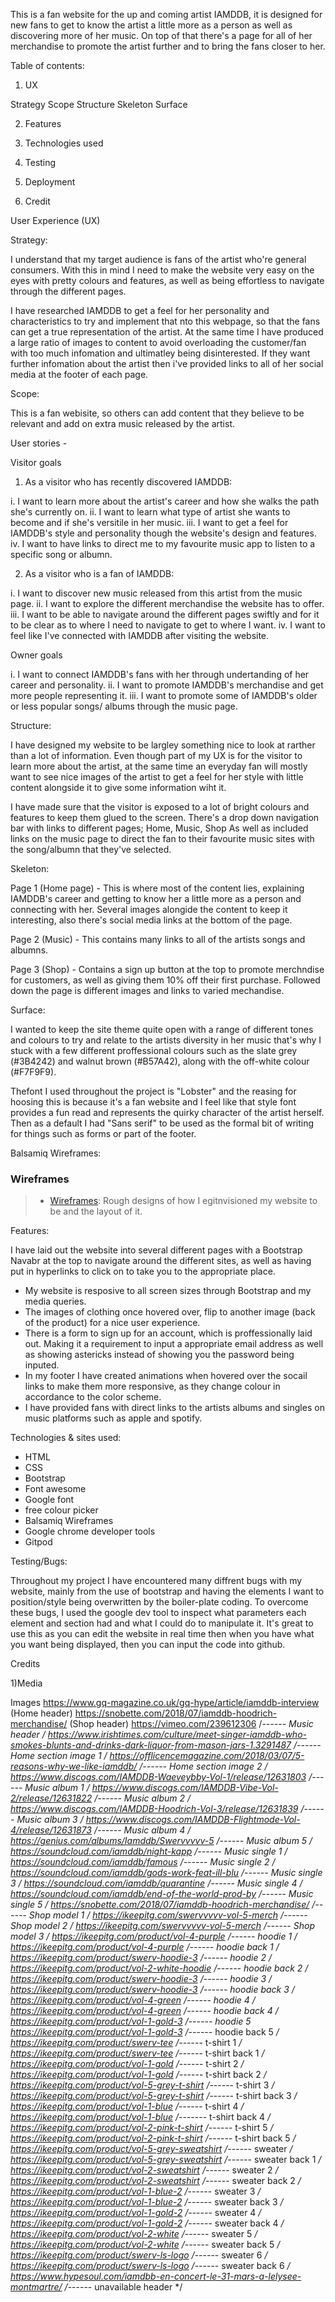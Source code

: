 This is a fan website for the up and coming artist IAMDDB, it is designed for new fans to get
to know the artist a little more as a person as well as discovering more of her music. On top
of that there's a page for all of her merchandise to promote the artist further and to bring 
the fans closer to her.

Table of contents:

1) UX

Strategy
Scope
Structure
Skeleton
Surface

2) Features

3) Technologies used

4) Testing

5) Deployment

6) Credit


User Experience (UX)

Strategy:

I understand that my target audience is fans of the artist who're general consumers. With this in mind
I need to make the website very easy on the eyes with pretty colours and features, as well as being
effortless to navigate through the different pages. 

I have researched IAMDDB to get a feel for her personality and characteristics to try and implement
that nto this webpage, so that the fans can get a true representation of the artist. At the same time
I have produced a large ratio of images to content to avoid overloading the customer/fan with too much
infomation and ultimatley being disinterested. If they want further infomation about the artist then 
i've provided links to all of her social media at the footer of each page.

Scope:

This is a fan webisite, so others can add content that they believe to be relevant and add
on extra music released by the artist.

User stories - 

Visitor goals

1) As a visitor who has recently discovered IAMDDB:

  i. I want to learn more about the artist's career and how she walks the path she's currently on.
 ii. I want to learn what type of artist she wants to become and if she's versitile in her music.
iii. I want to get a feel for IAMDDB's style and personality though the website's design and features.
 iv. I want to have links to direct me to my favourite music app to listen to a specific song or albumn.

2) As a visitor who is a fan of IAMDDB:

  i. I want to discover new music released from this artist from the music page.
 ii. I want to explore the different merchandise the website has to offer.
iii. I want to be able to navigate around the different pages swiftly and for it to be clear
     as to where I need to navigate to get to where I want.
 iv. I want to feel like I've connected with IAMDDB after visiting the website.

 Owner goals

  i. I want to connect IAMDDB's fans with her through undertanding of her career and personality.
 ii. I want to promote IAMDDB's merchandise and get more people representing it.
iii. I want to promote some of IAMDDB's older or less popular songs/ albums through the music page.

Structure:

I have designed my website to be largley something nice to look at rarther than a lot of information.
Even though part of my UX is for the visitor to learn more about the artist, at the same time an 
everyday fan will mostly want to see nice images of the artist to get a feel for her style with little
content alongside it to give some information wiht it.

I have made sure that the visitor is exposed to a lot of bright colours and features to keep them 
glued to the screen. There's a drop down navigation bar with links to different pages; Home, Music, Shop
As well as included links on the music page to direct the fan to their favourite music sites with the
song/albumn that they've selected.


Skeleton:

Page 1 (Home page) - This is where most of the content lies, explaining IAMDDB's career and getting to
 know her a little more as a person and connecting with her. Several images alongide the content to keep
 it interesting, also there's social media links at the bottom of the page.

Page 2 (Music) - This contains many links to all of the artists songs and albumns.

Page 3 (Shop) - Contains a sign up button at the top to promote merchndise for customers, as well as
 giving them 10% off their first purchase. Followed down the page is different images and links to varied
 mechandise.

 Surface:

 I wanted to keep the site theme quite open with a range of different tones and colours to try and relate
 to the artists diversity in her music that's why I stuck with a few different proffessional colours such as 
 the slate grey (#3B4242) and walnut brown (#B57A42), along with the off-white colour (#F7F9F9).

 Thefont I used throughout the project is "Lobster" and the reasing for hoosing this is because it's a fan
 website and I feel like that style font provides a fun read and represents the quirky character of the artist
 herself. Then as a default I had "Sans serif" to be used as the formal bit of writing for things such as forms
 or part of the footer.

 Balsamiq Wireframes: 

 ### Wireframes
> - [Wireframes](docs/IAMDDB-Wireframe.pdf): Rough designs of how I egitnvisioned my website to be and the layout of it.

Features:

I have laid out the website into several different pages with a Bootstrap Navabr at the top to navigate around the
different sites, as well as having put in hyperlinks to click on to take you to the appropriate place.

- My website is resposive to all screen sizes through Bootstrap and my media queries.
- The images of clothing once hovered over, flip to another image (back of the product) for a nice user experience.
- There is a form to sign up for an account, which is proffessionally laid out. Making it a requirement to input a 
  appropriate email address as well as showing astericks instead of showing you the password being inputed.
- In my footer I have created animations when hovered over the socail links to make them more responsive, as they
  change colour in accordance to the color scheme.
- I have provided fans with direct links to the artists albums and singles on music platforms such as apple and spotify.

Technologies & sites used:

- HTML
- CSS 
- Bootstrap
- Font awesome
- Google font
- free colour picker
- Balsamiq Wireframes
- Google chrome developer tools
- Gitpod

 Testing/Bugs:

 Throughout my project I have encountered many diffrent bugs with my website, mainly from the use of
 bootstrap and having the elements I want to position/style being overwritten by the boiler-plate coding.
 To overcome these bugs, I used the google dev tool to inspect what parameters each element and section had 
 and what I could do to manipulate it. It's great to use this as you can edit the website in real time then
 when you have what you want being displayed, then you can input the code into github.

 Credits

 1)Media

 Images
 https://www.gq-magazine.co.uk/gq-hype/article/iamddb-interview  (Home header)
 https://snobette.com/2018/07/iamddb-hoodrich-merchandise/  (Shop header)
 https://vimeo.com/239612306 /*------ Music header */
 https://www.irishtimes.com/culture/meet-singer-iamddb-who-smokes-blunts-and-drinks-dark-liquor-from-mason-jars-1.3291487 /*------ Home section image 1 */
 https://offlicencemagazine.com/2018/03/07/5-reasons-why-we-like-iamddb/ /*------ Home section image 2 */
 https://www.discogs.com/IAMDDB-Waeveybby-Vol-1/release/12631803 /*------ Music album 1 */
 https://www.discogs.com/IAMDDB-Vibe-Vol-2/release/12631822 /*------ Music album 2 */
 https://www.discogs.com/IAMDDB-Hoodrich-Vol-3/release/12631839 /*------ Music album 3 */
 https://www.discogs.com/IAMDDB-Flightmode-Vol-4/release/12631873 /*------ Music album 4 */
 https://genius.com/albums/Iamddb/Swervvvvv-5 /*------ Music album 5 */
 https://soundcloud.com/iamddb/night-kapp /*------ Music single 1 */
 https://soundcloud.com/iamddb/famous /*------ Music single 2 */
 https://soundcloud.com/iamddb/gods-work-feat-ill-blu /*------ Music single 3 */
 https://soundcloud.com/iamddb/quarantine /*------ Music single 4 */
 https://soundcloud.com/iamddb/end-of-the-world-prod-by /*------ Music single 5 */
 https://snobette.com/2018/07/iamddb-hoodrich-merchandise/ /*------ Shop model 1 */
 https://ikeepitg.com/swervvvvv-vol-5-merch /*------ Shop model 2 */
 https://ikeepitg.com/swervvvvv-vol-5-merch /*------ Shop model 3 */
 https://ikeepitg.com/product/vol-4-purple /*------ hoodie 1 */
 https://ikeepitg.com/product/vol-4-purple /*------ hoodie back 1 */
 https://ikeepitg.com/product/swerv-hoodie-3 /*------ hoodie 2 */
 https://ikeepitg.com/product/vol-2-white-hoodie /*------ hoodie back 2 */
 https://ikeepitg.com/product/swerv-hoodie-3 /*------ hoodie 3 */
 https://ikeepitg.com/product/swerv-hoodie-3 /*------ hoodie back 3 */
 https://ikeepitg.com/product/vol-4-green /*------ hoodie 4 */
 https://ikeepitg.com/product/vol-4-green /*------ hoodie back 4 */
 https://ikeepitg.com/product/vol-1-gold-3 /*------ hoodie 5
 https://ikeepitg.com/product/vol-1-gold-3 /*------ hoodie back 5 */
 https://ikeepitg.com/product/swerv-tee /*------ t-shirt 1 */
 https://ikeepitg.com/product/swerv-tee /*------ t-shirt back 1 */
 https://ikeepitg.com/product/vol-1-gold /*------ t-shirt 2 */
 https://ikeepitg.com/product/vol-1-gold /*------ t-shirt back 2 */
 https://ikeepitg.com/product/vol-5-grey-t-shirt /*------ t-shirt 3 */
 https://ikeepitg.com/product/vol-5-grey-t-shirt /*------ t-shirt back 3 */
https://ikeepitg.com/product/vol-1-blue /*------ t-shirt 4 */
https://ikeepitg.com/product/vol-1-blue /*------- t-shirt back 4 */
https://ikeepitg.com/product/vol-2-pink-t-shirt /*------ t-shirt 5 */
https://ikeepitg.com/product/vol-2-pink-t-shirt /*------ t-shirt back 5 */
 https://ikeepitg.com/product/vol-5-grey-sweatshirt /*------ sweater */
 https://ikeepitg.com/product/vol-5-grey-sweatshirt /*------ sweater back 1 */
 https://ikeepitg.com/product/vol-2-sweatshirt /*------ sweater 2 */
 https://ikeepitg.com/product/vol-2-sweatshirt /*------ sweater back 2 */
 https://ikeepitg.com/product/vol-1-blue-2 /*------ sweater 3 */
 https://ikeepitg.com/product/vol-1-blue-2 /*------ sweater back 3 */
 https://ikeepitg.com/product/vol-1-gold-2 /*------ sweater 4 */
 https://ikeepitg.com/product/vol-1-gold-2 /*------ sweater back 4 */
 https://ikeepitg.com/product/vol-2-white /*------ sweater 5 */
 https://ikeepitg.com/product/vol-2-white /*------ sweater back 5 */
 https://ikeepitg.com/product/swerv-ls-logo /*------ sweater 6 */
 https://ikeepitg.com/product/swerv-ls-logo /*------ sweater back 6 */
https://www.hypesoul.com/iamdbb-en-concert-le-31-mars-a-lelysee-montmartre/ /*------ unavailable header */



